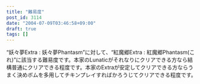 ```yaml
---
title: "難易度"
post_id: 3114
date: "2004-07-09T03:46:58+09:00"
draft: true
tags: []
---
```



“妖々夢Extra : 妖々夢Phantasm”に対して、“紅魔郷Extra : 紅魔郷Phantasm(これ)”に該当する難易度です。本家のLunaticがそれなりにクリアできる方なら結構普通にクリアできる程度です。本家のExtraが安定してクリアできる方ならうまく決めボムを多用してチキンプレイすればかろうじてクリアできる程度です。
